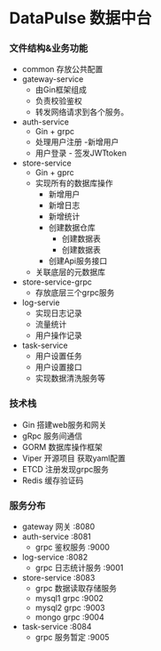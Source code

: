# DataPulse 数据中台
### 文件结构&业务功能
* common 存放公共配置
* gateway-service 
  * 由Gin框架组成
  * 负责校验鉴权
  * 转发网络请求到各个服务。
* auth-service
  * Gin + grpc
  * 处理用户注册 -新增用户
  * 用户登录 - 签发JWTtoken
* store-service
  * Gin + gprc
  * 实现所有的数据库操作
    * 新增用户
    * 新增日志
    * 新增统计
    * 创建数据仓库
      * 创建数据表
      * 创建数据表
    * 创建Api服务接口
  * 关联底层的元数据库
* store-service-grpc
    * 存放底层三个grpc服务
* log-servie
  * 实现日志记录
  * 流量统计
  * 用户操作记录
* task-service
  * 用户设置任务
  * 用户设置接口
  * 实现数据清洗服务等
### 技术栈
* Gin 搭建web服务和网关
* gRpc 服务间通信
* GORM 数据库操作框架
* Viper 开源项目 获取yaml配置
* ETCD 注册发现grpc服务
* Redis 缓存验证码

### 服务分布

* gateway 网关 :8080
* auth-service :8081
    * grpc 鉴权服务 :9000
* log-service :8082
    * grpc 日志统计服务 :9001
* store-service :8083
    * grpc 数据读取存储服务
    * mysql1 grpc :9002
    * mysql2 grpc :9003
  * mongo grpc :9004
* task-service :8084
    * grpc 服务暂定 :9005